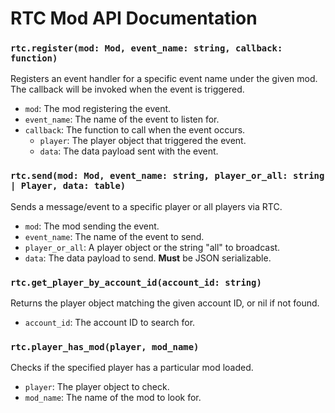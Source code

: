 # RTC Mod API Documentation

### `rtc.register(mod: Mod, event_name: string, callback: function)`
Registers an event handler for a specific event name under the given mod. The callback will be invoked when the event is triggered.
- `mod`: The mod registering the event.
- `event_name`: The name of the event to listen for.
- `callback`: The function to call when the event occurs.
	- `player`: The player object that triggered the event.
	- `data`: The data payload sent with the event.

### `rtc.send(mod: Mod, event_name: string, player_or_all: string | Player, data: table)`
Sends a message/event to a specific player or all players via RTC.
- `mod`: The mod sending the event.
- `event_name`: The name of the event to send.
- `player_or_all`: A player object or the string "all" to broadcast.
- `data`: The data payload to send. **Must** be JSON serializable.

### `rtc.get_player_by_account_id(account_id: string)`
Returns the player object matching the given account ID, or nil if not found.
- `account_id`: The account ID to search for.

### `rtc.player_has_mod(player, mod_name)`
Checks if the specified player has a particular mod loaded.
- `player`: The player object to check.
- `mod_name`: The name of the mod to look for.

